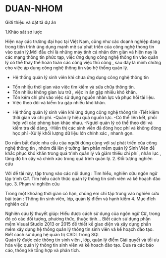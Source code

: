 # DUAN-NHOM
Giới thiệu và đặt tả dự án

1.Khảo sát sơ lược
 
Hiện nay các trường đại học tại Việt Nam, cũng như các doanh nghiệp đang 
trong tiến trình ứng dụng mạnh mẽ sự phát triển của công nghệ thong tin vào 
quản lý.Mới đầu chỉ là những máy tính cá nhân đơn giản và hiện nay là các 
mạng thông tin phức tạp, việc ứng dụng công nghệ thông tin vào quản lý có 
thể thay thế hoàn toàn các công việc thủ công , sau đây là minh chứng cho 
việc áp dụng công nghệ thông tin vào hệ thống quản lý. 
* Hệ thống quản lý sinh viên khi chưa ứng dụng công nghệ thông tin 
- Tốn nhiều thời gian vào việc tìm kiếm và sửa chữa thông tin. 
- Tốn nhiều không gian lưu trữ , việc in ấn gặp nhiều khó khăn. 
- Tốn kém chi phí vào việc sử dụng nguồn nhân lực và phục hồi tài 
liệu. 
- Việc theo dõi và kiểm tra gặp nhiều khó khăn. 
* Hệ thống quản lý sinh viên khi ứng dụng công nghệ thông tin 
-Tiết kiệm thời gian và chi phí. 
-Quản lý hiệu quả nguồn lực. 
-Có thể liên kết, phối hợp với các phòng ban khác nhau. 
-Người quản lý có thể theo dõi và kiểm tra dễ dàng. 
-Hiển thị các sinh viên đã đóng học phí và không đóng học phí 
-Xử lý khối lượng dữ liệu lớn chính xác , nhanh gọn. 

Do nắm bắt được nhu cầu của người dùng cùng với sự phát triển của công 
nghệ thông tin , nhóm đã lên ý tưởng làm phần mềm quản lý Sinh Viên để 
khắc phục khó khăn trong quá trình quản lý và giảm thiểu chi phí , nhân lực , 
tăng độ tin cậy và chính xác trong quá trình quản lý. 
2. Đối tượng nghiên cứu 

Với đề tài này, tập trung vào các nội dung : 
Tìm hiểu, nghiên cứu ngôn ngữ lập trình C#. 
Tìm hiểu cách thức quản lý thông tin sinh viên và kế hoạch đào tạo.
3. Phạm vi nghiên cứu 

Trong một khoảng thời gian có hạn, chúng em chỉ tập trung vào nghiên cứu 
bài toán : Thông tin sinh viên, lớp, quản lý điểm và hạnh kiểm
4. Mục đích nghiên cứu 

Nghiên cứu lý thuyết giúp: 
Hiểu được cách sử dụng của ngôn ngữ C#, trong đó có các đối tượng, 
phương thức, thuộc tính… 
Biết cách sử dụng phần mềm Visual Studio 2013 or 2015 để thiết kế giao diện 
và xây dựng phần mềm xây dựng hệ thống quản lý thông tin sinh viên và kế 
hoạch đào tạo. 
Biết cách sử dụng hệ quản trị CSDL trong SQL  
Quản lý được các thông tin sinh viên , lớp, quản lý điểm 
Giải quyết và tối ưu hóa việc quản lý thông tin sinh viên và kế hoach đào tạo. 
Đưa ra các báo cáo, thống kê tổng hợp và phân tích.


